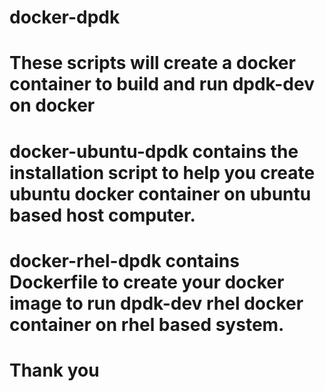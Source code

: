 # docker-dpdk

# These scripts will create a docker container to build and run dpdk-dev on docker
# docker-ubuntu-dpdk contains the installation script to help you create ubuntu docker container on ubuntu based host computer.
# docker-rhel-dpdk contains Dockerfile to create your docker image to run dpdk-dev rhel docker container on rhel based system.
# Thank you
